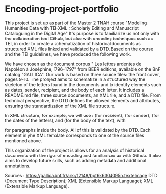 # Encoding-project-portfolio
This project is set up as part of the Master 2 TNAH course "Modeling Humanities Data with TEI-XML : Scholarly Editing and Manuscript Cataloguing in the Digital Age" It's purpose is to familiarize us not only with the collaboration tool Github, but also with encoding techniques such as TEI, in order to create a schematization of historical documents as structured XML files linked and validated by a DTD. Based on the course and the TEI guidelines, we have produced the following work.

We have chosen as the document corpus " Les lettres ardentes de Napoléon à Joséphine, 1796-1797" from BEER editions, available on the BnF catalog "GALLICA". Our work is based on three source files: the front cover, pages 9-10. The prohject aims to schematize in a structured way the skeleton of the letters found in the documents and to identify elements such as dates, sender, recipient, and the body of each letter. It includes a README.md file, three source documents, an XML file, and a DTD file. From technical perspective, the DTD defines the allowed elements and attributes, ensuring the standardization of the XML file structure.

In XML structure, for example, we will use : <recipient> (for recipient), <sender> (for sender), <date> (for the dates of the letters), and <body> (for the body of the text), with <p> for paragraphs inside the body. All of this is validated by the DTD. Each <letter> element in yhe XML template corresponds to one of the source files mentioned above.

This organization of the project is allows for an analysis of historical documents with the rigor of encoding and familiarizes us with Github. It also aims to develop future skills, such as adding metadata and additional annotations. 

Sources : https://gallica.bnf.fr/ark:/12148/bpt6k6304095n.texteImage
DTD (Document Type Description); XML (Extensible Markup Language); XML (Extensible Markup Language).
